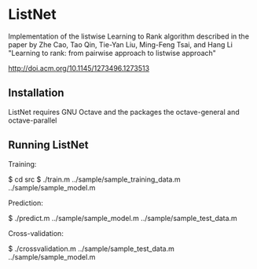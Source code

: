 ListNet
=======

Implementation of the listwise Learning to Rank algorithm described in the paper by Zhe Cao, Tao Qin, Tie-Yan Liu, Ming-Feng Tsai, and Hang Li "Learning to rank: from pairwise approach to listwise approach"

http://doi.acm.org/10.1145/1273496.1273513

Installation
------------

ListNet requires GNU Octave and the packages the octave-general and octave-parallel

Running ListNet
---------------

Training:

$ cd src
$ ./train.m ../sample/sample_training_data.m ../sample/sample_model.m

Prediction:

$ ./predict.m ../sample/sample_model.m ../sample/sample_test_data.m

Cross-validation:

$ ./crossvalidation.m ../sample/sample_test_data.m ../sample/sample_model.m 

